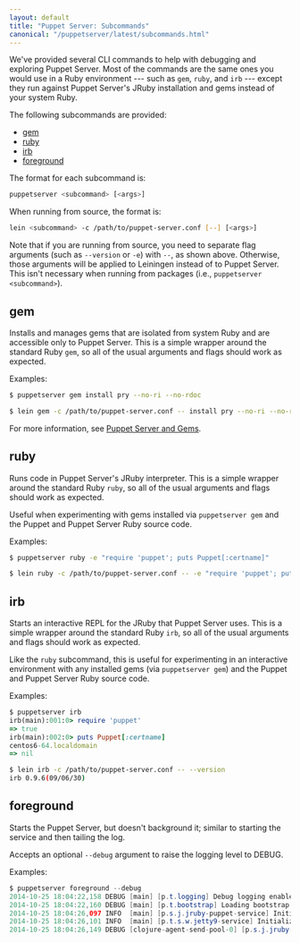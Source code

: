 ```yaml
---
layout: default
title: "Puppet Server: Subcommands"
canonical: "/puppetserver/latest/subcommands.html"
---
```



We've provided several CLI commands to help with debugging and
exploring Puppet Server. Most of the commands are the same ones you would use
in a Ruby environment --- such as `gem`, `ruby`, and `irb` --- except they run
against Puppet Server's JRuby installation and gems instead of your system Ruby.

The following subcommands are provided:

* [gem](#gem)
* [ruby](#ruby)
* [irb](#irb)
* [foreground](#foreground)

The format for each subcommand is:

~~~sh
puppetserver <subcommand> [<args>]
~~~

When running from source, the format is:

~~~sh
lein <subcommand> -c /path/to/puppet-server.conf [--] [<args>]
~~~

Note that if you are running from source, you need to separate flag arguments (such as `--version` or `-e`) with `--`, as shown above. Otherwise, those arguments will be applied to Leiningen instead of to Puppet Server. This isn't necessary when running from
packages (i.e., `puppetserver <subcommand>`).

## gem

Installs and manages gems that are isolated from system Ruby and are accessible only to Puppet Server. This is a simple wrapper around the standard Ruby `gem`, so all of the
usual arguments and flags should work as expected.

Examples:

~~~sh
$ puppetserver gem install pry --no-ri --no-rdoc
~~~

~~~sh
$ lein gem -c /path/to/puppet-server.conf -- install pry --no-ri --no-rdoc
~~~

For more information, see [Puppet Server and Gems](./gems.markdown).

## ruby

Runs code in Puppet Server's JRuby interpreter. This is a simple wrapper
around the standard Ruby `ruby`, so all of the usual arguments and flags should
work as expected.

Useful when experimenting with gems installed via `puppetserver gem` and the
Puppet and Puppet Server Ruby source code.

Examples:

~~~sh
$ puppetserver ruby -e "require 'puppet'; puts Puppet[:certname]"
~~~

~~~sh
$ lein ruby -c /path/to/puppet-server.conf -- -e "require 'puppet'; puts Puppet[:certname]"
~~~

## irb

Starts an interactive REPL for the JRuby that Puppet Server uses. This is a simple wrapper
around the standard Ruby `irb`, so all of the usual arguments and flags should
work as expected.

Like the `ruby` subcommand, this is useful for experimenting in an interactive
environment with any installed gems (via `puppetserver gem`) and the
Puppet and Puppet Server Ruby source code.

Examples:

~~~ruby
$ puppetserver irb
irb(main):001:0> require 'puppet'
=> true
irb(main):002:0> puts Puppet[:certname]
centos6-64.localdomain
=> nil
~~~

~~~sh
$ lein irb -c /path/to/puppet-server.conf -- --version
irb 0.9.6(09/06/30)
~~~

## foreground

Starts the Puppet Server, but doesn't background it; similar to starting the service
and then tailing the log.

Accepts an optional `--debug` argument to raise the logging level to DEBUG.

Examples:

~~~java
$ puppetserver foreground --debug
2014-10-25 18:04:22,158 DEBUG [main] [p.t.logging] Debug logging enabled
2014-10-25 18:04:22,160 DEBUG [main] [p.t.bootstrap] Loading bootstrap config from specified path: '/etc/puppetserver/bootstrap.cfg'
2014-10-25 18:04:26,097 INFO  [main] [p.s.j.jruby-puppet-service] Initializing the JRuby service
2014-10-25 18:04:26,101 INFO  [main] [p.t.s.w.jetty9-service] Initializing web server(s).
2014-10-25 18:04:26,149 DEBUG [clojure-agent-send-pool-0] [p.s.j.jruby-puppet-agents] Initializing JRubyPuppet instances with the following settings:
~~~
